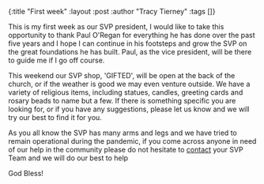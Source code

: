 {:title "First week"
 :layout :post
 :author "Tracy Tierney"
 :tags []}

This is my first week as our SVP president, I would like to take this opportunity to thank Paul O'Regan for everything he has done over the past five years and I hope I can continue in his footsteps and grow the SVP on the great foundations he has built. Paul, as the vice president, will be there to guide me if I go off course.

This weekend our SVP shop, 'GIFTED', will be open at the back of the church, or if the weather is good we may even venture outside. We have a variety of religious items, including statues, candles, greeting cards and rosary beads to name but a few. If there is something specific you are looking for, or if you have any suggestions, please let us know and we will try our best to find it for you.

As you all know the SVP has many arms and legs and we have tried to remain operational during the pandemic, if you come across anyone in need of our help in the community please  do not hesitate to [contact](../../pages-output/contact/) your SVP Team and we will do our best to help

God Bless!
